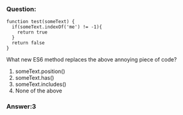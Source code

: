 ### Question:

```
function test(someText) {
  if(someText.indexOf('me') != -1){
    return true
  }
  return false
}
```

What new ES6 method replaces the above annoying piece of code?

1. someText.position()
2. someText.has()
3. someText.includes()
4. None of the above

### Answer:3
